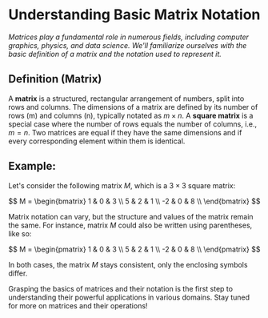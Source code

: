 # Understanding Basic Matrix Notation

*Matrices play a fundamental role in numerous fields, including computer graphics, physics, and data science. We'll familiarize ourselves with the basic definition of a matrix and the notation used to represent it.* 

## Definition (Matrix) 

A **matrix** is a structured, rectangular arrangement of numbers, split into rows and columns. The dimensions of a matrix are defined by its number of rows (m) and columns (n), typically notated as $m \times n$. A **square matrix** is a special case where the number of rows equals the number of columns, i.e., $m = n$. Two matrices are equal if they have the same dimensions and if every corresponding element within them is identical.

## Example:

Let's consider the following matrix $M$, which is a $3 \times 3$ square matrix:

$$
M = 
\begin{bmatrix}
1 & 0 & 3 \\
5 & 2 & 1 \\
-2 & 0 & 8  \\
\end{bmatrix}
$$

Matrix notation can vary, but the structure and values of the matrix remain the same. For instance, matrix $M$ could also be written using parentheses, like so:

$$
M = 
\begin{pmatrix}
1 & 0 & 3 \\
5 & 2 & 1 \\
-2 & 0 & 8  \\
\end{pmatrix}
$$

In both cases, the matrix $M$ stays consistent, only the enclosing symbols differ.

Grasping the basics of matrices and their notation is the first step to understanding their powerful applications in various domains. Stay tuned for more on matrices and their operations!
